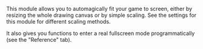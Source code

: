 This module allows you to automagically fit your game to screen, either by resizing the whole drawing canvas or by simple scaling. See the settings for this module for different scaling methods.

It also gives you functions to enter a real fullscreen mode programmatically (see the "Reference" tab).
